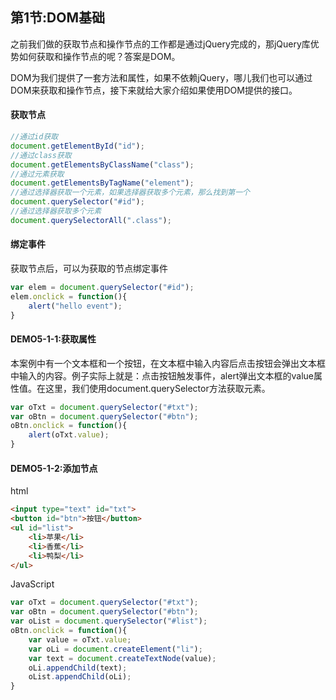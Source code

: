 ## 第1节:DOM基础
之前我们做的获取节点和操作节点的工作都是通过jQuery完成的，那jQuery库优势如何获取和操作节点的呢？答案是DOM。

DOM为我们提供了一套方法和属性，如果不依赖jQuery，哪儿我们也可以通过DOM来获取和操作节点，接下来就给大家介绍如果使用DOM提供的接口。

#### 获取节点
``` js
//通过id获取
document.getElementById("id");
//通过class获取
document.getElementsByClassName("class");
//通过元素获取
document.getElementsByTagName("element");
//通过选择器获取一个元素，如果选择器获取多个元素，那么找到第一个
document.querySelector("#id");
//通过选择器获取多个元素
document.querySelectorAll(".class");
```

#### 绑定事件
获取节点后，可以为获取的节点绑定事件
``` js
var elem = document.querySelector("#id");
elem.onclick = function(){
    alert("hello event");
}
```

#### DEMO5-1-1:获取属性
本案例中有一个文本框和一个按钮，在文本框中输入内容后点击按钮会弹出文本框中输入的内容。例子实际上就是：点击按钮触发事件，alert弹出文本框的value属性值。在这里，我们使用document.querySelector方法获取元素。
``` js
var oTxt = document.querySelector("#txt");
var oBtn = document.querySelector("#btn");
oBtn.onclick = function(){
    alert(oTxt.value);
}
```

#### DEMO5-1-2:添加节点
html
``` html
<input type="text" id="txt">
<button id="btn">按钮</button>
<ul id="list">
    <li>苹果</li>
    <li>香蕉</li>
    <li>鸭梨</li>
</ul>
```
JavaScript

``` js
var oTxt = document.querySelector("#txt");
var oBtn = document.querySelector("#btn");
var oList = document.querySelector("#list");
oBtn.onclick = function(){
    var value = oTxt.value;
    var oLi = document.createElement("li");
    var text = document.createTextNode(value);
    oLi.appendChild(text);
    oList.appendChild(oLi);
}
```

